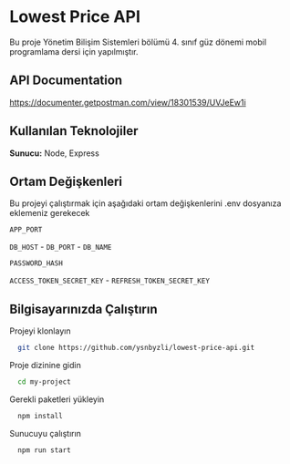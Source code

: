 # Lowest Price API

Bu proje Yönetim Bilişim Sistemleri bölümü 4. sınıf güz dönemi
mobil programlama dersi için yapılmıştır.

## API Documentation

https://documenter.getpostman.com/view/18301539/UVJeEw1i

## Kullanılan Teknolojiler

**Sunucu:** Node, Express

## Ortam Değişkenleri

Bu projeyi çalıştırmak için aşağıdaki ortam değişkenlerini .env dosyanıza eklemeniz gerekecek

`APP_PORT`

`DB_HOST` - `DB_PORT` - `DB_NAME`

`PASSWORD_HASH`

`ACCESS_TOKEN_SECRET_KEY` - `REFRESH_TOKEN_SECRET_KEY`

## Bilgisayarınızda Çalıştırın

Projeyi klonlayın

```bash
  git clone https://github.com/ysnbyzli/lowest-price-api.git
```

Proje dizinine gidin

```bash
  cd my-project
```

Gerekli paketleri yükleyin

```bash
  npm install
```

Sunucuyu çalıştırın

```bash
  npm run start
```
